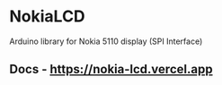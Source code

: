 # NokiaLCD
Arduino library for Nokia 5110 display (SPI Interface)
## Docs - https://nokia-lcd.vercel.app
